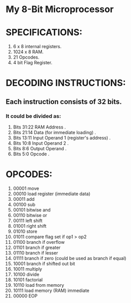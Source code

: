 # My 8-Bit Microprocessor

# SPECIFICATIONS:
1) 6 x 8 internal registers.
2) 1024 x 8 RAM.
3) 21 Opcodes.
4) 4 bit Flag Register.

# DECODING INSTRUCTIONS:
## Each instruction consists of 32 bits.

### It could be divided as:

1) Bits 31:22 RAM Address .
2) Bits 21:14 Data (for immediate loading) .
3) Bits 13:11 Input Operand 1 (register's address) .
4) Bits 10:8 Input Operand 2 . 
5) Bits 8:6 Output Operand .
6) Bits 5:0 Opcode .

# OPCODES:
1)  00001 move
2)  00010 load register (immediate data)
3)  00011 add
4)  00100 sub
5)  00101 bitwise and
6)  00110 bitwise or
7)  00111 left shift
8)  01001 right shift
9)  01010 store
10) 01011 compare flag set if op1 > op2
11) 01100 branch if overflow
12) 01101 branch if greater
13) 01110 branch if lesser
14) 01111 branch if zero (could be used as branch if equal)
15) 10001 branch if shifted out bit 
16) 10011 multiply
17) 10100 divide
18) 10101 factorial
19) 10110 load from memory
20) 10111 load memory (RAM) immediate
21) 00000 EOP                                       

